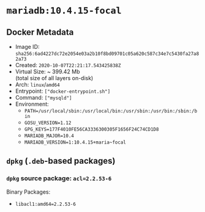 # `mariadb:10.4.15-focal`

## Docker Metadata

- Image ID: `sha256:6ad4227dc72e2054e03a2b10f8bd09701c05a620c587c34e7c5430fa27a82a73`
- Created: `2020-10-07T22:21:17.543425838Z`
- Virtual Size: ~ 399.42 Mb  
  (total size of all layers on-disk)
- Arch: `linux`/`amd64`
- Entrypoint: `["docker-entrypoint.sh"]`
- Command: `["mysqld"]`
- Environment:
  - `PATH=/usr/local/sbin:/usr/local/bin:/usr/sbin:/usr/bin:/sbin:/bin`
  - `GOSU_VERSION=1.12`
  - `GPG_KEYS=177F4010FE56CA3336300305F1656F24C74CD1D8`
  - `MARIADB_MAJOR=10.4`
  - `MARIADB_VERSION=1:10.4.15+maria~focal`

## `dpkg` (`.deb`-based packages)

### `dpkg` source package: `acl=2.2.53-6`

Binary Packages:

- `libacl1:amd64=2.2.53-6`
